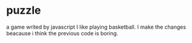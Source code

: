 # puzzle
a game writed by javascript
I like playing basketball.
I make the changes beacause i think the previous code is boring.
